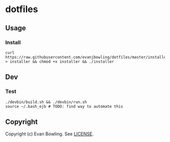 # dotfiles

## Usage

### Install

```
curl https://raw.githubusercontent.com/evanjbowling/dotfiles/master/installer > installer && chmod +x installer && ./installer
```

## Dev

### Test

```
./devbin/build.sh && ./devbin/run.sh
source ~/.bash_ejb # TODO: find way to automate this
```
## Copyright

Copyright (c) Evan Bowling. See [LICENSE](LICENSE).
